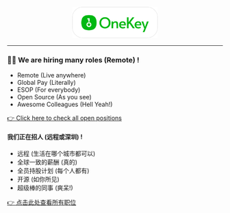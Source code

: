 <p align="center">
<img width="200" src="https://github.com/rayston92/graph_bed/blob/e3b2c938fc5b17d68531f69178908afb16266e6a/img/onekey_logo_badge_border.png?raw=trueg"/>
</p>

---
### 🙋‍♂️ We are hiring many roles (Remote) !

* Remote (Live anywhere)
* Global Pay (Literally)
* ESOP (For everybody)
* Open Source (As you see)
* Awesome Colleagues (Hell Yeah!)

[👉 Click here to check all open positions](https://onekeyhq.atlassian.net/wiki/spaces/OC/overview)

#### 我们正在招人 (远程或深圳) !

* 远程 (生活在哪个城市都可以)
* 全球一致的薪酬 (真的)
* 全员持股计划 (每个人都有)
* 开源 (如你所见)
* 超级棒的同事 (爽呆!)

[👉 点击此处查看所有职位](https://onekeyhq.atlassian.net/wiki/spaces/OC/overview)
